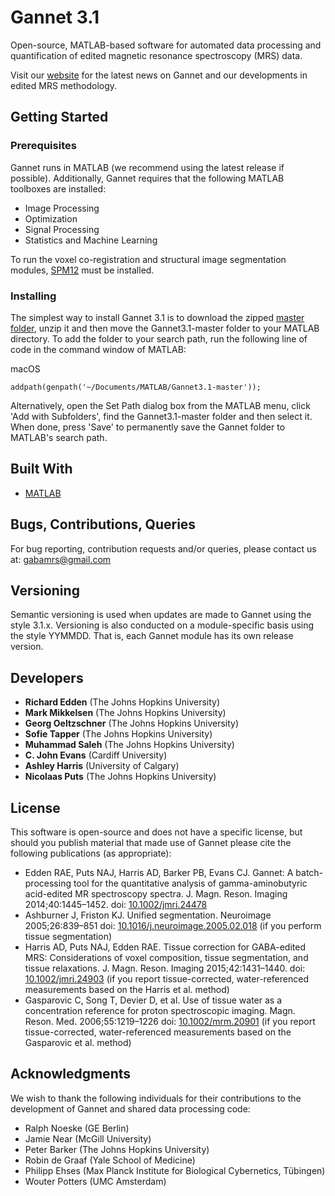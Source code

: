# Gannet 3.1

Open-source, MATLAB-based software for automated data processing and quantification of edited magnetic resonance spectroscopy (MRS) data.

Visit our [website](http://www.gabamrs.com/) for the latest news on Gannet and our developments in edited MRS methodology.

## Getting Started

### Prerequisites

Gannet runs in MATLAB (we recommend using the latest release if possible). Additionally, Gannet requires that the following MATLAB toolboxes are installed:

* Image Processing
* Optimization
* Signal Processing
* Statistics and Machine Learning

To run the voxel co-registration and structural image segmentation modules, [SPM12](https://www.fil.ion.ucl.ac.uk/spm/software/spm12/) must be installed.

### Installing

The simplest way to install Gannet 3.1 is to download the zipped [master folder](https://github.com/richardedden/Gannet3.1/archive/master.zip), unzip it and then move the Gannet3.1-master folder to your MATLAB directory. To add the folder to your search path, run the following line of code in the command window of MATLAB:

macOS
```
addpath(genpath('~/Documents/MATLAB/Gannet3.1-master'));
```

Alternatively, open the Set Path dialog box from the MATLAB menu, click 'Add with Subfolders', find the Gannet3.1-master folder and then select it. When done, press 'Save' to permanently save the Gannet folder to MATLAB's search path.

## Built With

* [MATLAB](https://www.mathworks.com/products/matlab.html)

## Bugs, Contributions, Queries

For bug reporting, contribution requests and/or queries, please contact us at: gabamrs@gmail.com

## Versioning

Semantic versioning is used when updates are made to Gannet using the style 3.1.x. Versioning is also conducted on a module-specific basis using the style YYMMDD. That is, each Gannet module has its own release version.

## Developers

* **Richard Edden** (The Johns Hopkins University)
* **Mark Mikkelsen** (The Johns Hopkins University)
* **Georg Oeltzschner** (The Johns Hopkins University)
* **Sofie Tapper** (The Johns Hopkins University)
* **Muhammad Saleh** (The Johns Hopkins University)
* **C. John Evans** (Cardiff University)
* **Ashley Harris** (University of Calgary)
* **Nicolaas Puts** (The Johns Hopkins University)

## License

This software is open-source and does not have a specific license, but should you publish material that made use of Gannet please cite the following publications (as appropriate):

* Edden RAE, Puts NAJ, Harris AD, Barker PB, Evans CJ. Gannet: A batch-processing tool for the quantitative analysis of gamma-aminobutyric acid-edited MR spectroscopy spectra. J. Magn. Reson. Imaging 2014;40:1445–1452. doi: [10.1002/jmri.24478](http://doi.wiley.com/10.1002/jmri.24478)
* Ashburner J, Friston KJ. Unified segmentation. Neuroimage 2005;26:839–851 doi: [10.1016/j.neuroimage.2005.02.018](https://doi.org/10.1016/j.neuroimage.2005.02.018) (if you perform tissue segmentation)
* Harris AD, Puts NAJ, Edden RAE. Tissue correction for GABA-edited MRS: Considerations of voxel composition, tissue segmentation, and tissue relaxations. J. Magn. Reson. Imaging 2015;42:1431–1440. doi: [10.1002/jmri.24903](http://doi.wiley.com/10.1002/jmri.24903) (if you report tissue-corrected, water-referenced measurements based on the Harris et al. method)
* Gasparovic C, Song T, Devier D, et al. Use of tissue water as a concentration reference for proton spectroscopic imaging. Magn. Reson. Med. 2006;55:1219–1226 doi: [10.1002/mrm.20901](http://doi.wiley.com/10.1002/mrm.20901) (if you report tissue-corrected, water-referenced measurements based on the Gasparovic et al. method)

## Acknowledgments

We wish to thank the following individuals for their contributions to the development of Gannet and shared data processing code:

* Ralph Noeske (GE Berlin)
* Jamie Near (McGill University)
* Peter Barker (The Johns Hopkins University)
* Robin de Graaf (Yale School of Medicine)
* Philipp Ehses (Max Planck Institute for Biological Cybernetics, Tübingen)
* Wouter Potters (UMC Amsterdam)
